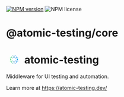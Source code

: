 [![NPM version](https://img.shields.io/npm/v/@atomic-testing/core.svg?style=flat)](https://www.npmjs.com/package/@atomic-testing/core) ![NPM license](https://img.shields.io/npm/l/@atomic-testing/core.svg?style=flat)

# @atomic-testing/core

# <img src="../../docs/static/img/logo.svg" width="22" height="22" hspace="10" /> atomic-testing

Middleware for UI testing and automation.

Learn more at <https://atomic-testing.dev/>
